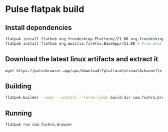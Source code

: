 # Pulse flatpak build

## Install dependencies

```sh
flatpak install flathub org.freedesktop.Platform//21.08 org.freedesktop.Sdk//21.08
flatpak install flathub org.mozilla.firefox.BaseApp//21.08 # From what I can tell, provides precompiled binaries for a bunch of stuff
```

## Download the latest linux artifacts and extract it

```sh
wget https://pulsebrowser.app/api/download\?platform\=linux\&channel\= -O pulse-browser.tar.bz2
```

## Building

```sh
flatpak-builder --user --install --force-clean build-dir com.fushra.browser.yml
```

## Running

```sh
flatpak run com.fushra.browser
```
